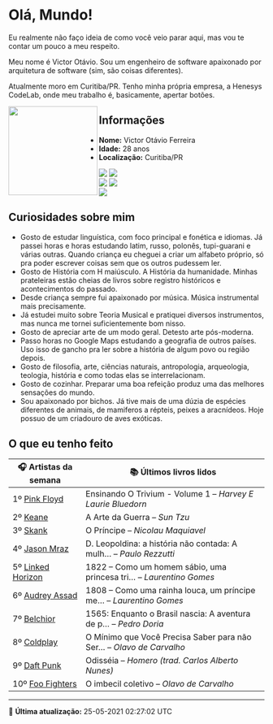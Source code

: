 # Olá, Mundo!

Eu realmente não faço ideia de como você veio parar aqui, mas vou te contar um pouco a meu respeito.

Meu nome é Victor Otávio. Sou um engenheiro de software apaixonado por arquitetura de software (sim, são coisas diferentes).

Atualmente moro em Curitiba/PR. Tenho minha própria empresa, a Henesys CodeLab, onde meu trabalho é, basicamente, apertar botões.

<img align="left" src="https://github.com/vctrtvfrrr/vctrtvfrrr/raw/master/octocat.png" alt="" width="175" />

## Informações

- **Nome:** Victor Otávio Ferreira
- **Idade:** 28 anos
- **Localização:** Curitiba/PR

[![](https://img.shields.io/badge/LinkedIn-victorotavio-blue)](https://www.linkedin.com/in/victorotavio/) [![](https://img.shields.io/badge/Twitter-@vctrtvfrrr-blue)](https://twitter.com/vctrtvfrrr)  
[![](https://img.shields.io/badge/GitHub-vctrtvfrrr-24292e)](https://github.com/vctrtvfrrr) [![](https://img.shields.io/badge/GitLab-vctrtvfrrr-ec5d16)](https://gitlab.com/vctrtvfrrr)  
[![](https://img.shields.io/badge/Email-victor@otavioferreira.com.br-red)](mailto:victor@otavioferreira.com.br)  

## Curiosidades sobre mim

-   Gosto de estudar linguística, com foco principal e fonética e idiomas. Já passei horas e horas estudando latim, russo, polonês, tupi-guarani e várias outras. Quando criança eu cheguei a criar um alfabeto próprio, só pra poder escrever coisas sem que os outros pudessem ler.
-   Gosto de História com H maiúsculo. A História da humanidade. Minhas prateleiras estão cheias de livros sobre registro históricos e acontecimentos do passado.
-   Desde criança sempre fui apaixonado por música. Música instrumental mais precisamente.
-   Já estudei muito sobre Teoria Musical e pratiquei diversos instrumentos, mas nunca me tornei suficientemente bom nisso.
-   Gosto de apreciar arte de um modo geral. Detesto arte pós-moderna.
-   Passo horas no Google Maps estudando a geografia de outros países. Uso isso de gancho pra ler sobre a história de algum povo ou região depois.
-   Gosto de filosofia, arte, ciências naturais, antropologia, arqueologia, teologia, história e como todas elas se interrelacionam.
-   Gosto de cozinhar. Preparar uma boa refeição produz uma das melhores sensações do mundo.
-   Sou apaixonado por bichos. Já tive mais de uma dúzia de espécies diferentes de animais, de mamiferos a répteis, peixes a aracnídeos. Hoje possuo de um criadouro de aves exóticas.


## O que eu tenho feito

|                     🎧 Artistas da semana                     |                      📚 Últimos livros lidos                      |
|---------------------------------------------------------------|-------------------------------------------------------------------|
| 1º [Pink Floyd](https://www.last.fm/music/Pink+Floyd)         | Ensinando O Trivium - Volume 1	–	_Harvey E Laurie Bluedorn_         |
| 2º [Keane](https://www.last.fm/music/Keane)                   | A Arte da Guerra	–	_Sun Tzu_                                        |
| 3º [Skank](https://www.last.fm/music/Skank)                   | O Príncipe	–	_Nicolau Maquiavel_                                    |
| 4º [Jason Mraz](https://www.last.fm/music/Jason+Mraz)         | D. Leopoldina: a história não contada: A mulh…	–	_Paulo Rezzutti_   |
| 5º [Linked Horizon](https://www.last.fm/music/Linked+Horizon) | 1822 – Como um homem sábio, uma princesa tri…	–	_Laurentino Gomes_  |
| 6º [Audrey Assad](https://www.last.fm/music/Audrey+Assad)     | 1808 – Como uma rainha louca, um príncipe me…	–	_Laurentino Gomes_  |
| 7º [Belchior](https://www.last.fm/music/Belchior)             | 1565: Enquanto o Brasil nascia: A aventura de p…	–	_Pedro Doria_    |
| 8º [Coldplay](https://www.last.fm/music/Coldplay)             | O Mínimo que Você Precisa Saber para não Ser…	–	_Olavo de Carvalho_ |
| 9º [Daft Punk](https://www.last.fm/music/Daft+Punk)           | Odisséia	–	_Homero (trad. Carlos Alberto Nunes)_                    |
| 10º [Foo Fighters](https://www.last.fm/music/Foo+Fighters)    | O imbecil coletivo	–	_Olavo de Carvalho_                            |


---

🚀 **Última atualização:** 25-05-2021 02:27:02 UTC
